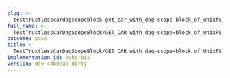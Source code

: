 ```yaml
---
slug: >-
  testtrustlesscardagscopeblock-get_car_with_dag-scope-block_of_unixfs_directory_on_a_path_(accept_header)-header_accept-ranges
full_name: >-
  TestTrustlessCarDagScopeBlock/GET_CAR_with_dag-scope=block_of_UnixFS_directory_on_a_path_(Accept_Header)/Header_Accept-Ranges
outcome: pass
title: >-
  TestTrustlessCarDagScopeBlock/GET_CAR_with_dag-scope=block_of_UnixFS_directory_on_a_path_(Accept_Header)/Header_Accept-Ranges
implementation_id: kubo-bis
version: dev-44b0eaa-dirty
---
```


